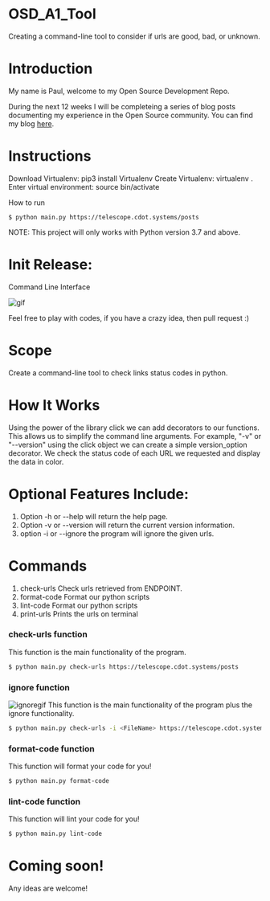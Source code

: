 # OSD_A1_Tool
Creating a command-line tool to consider if urls are good, bad, or unknown.

# Introduction

My name is Paul, welcome to my Open Source Development Repo.

During the next 12 weeks I will be completeing a series of blog posts documenting my experience in the Open Source community. 
You can find my blog [here](https://osd600.blogspot.com/).

# Instructions

Download Virtualenv: pip3 install Virtualenv 
Create Virtualenv: virtualenv .
Enter virtual environment: source bin/activate

How to run 
```
$ python main.py https://telescope.cdot.systems/posts
```

NOTE: This project will only works with Python version 3.7 and above.
# Init Release:

Command Line Interface


![gif](https://user-images.githubusercontent.com/44411777/98872293-4a6d8680-2444-11eb-9cf2-3a2f2941bb60.gif)




Feel free to play with codes, if you have a crazy idea, then pull request :)

# Scope

Create a command-line tool to check links status codes in python.

# How It Works

Using the power of the library click we can add decorators to our functions. This allows us to simplify the command line arguments.
For example, "-v" or "--version" using the click object we can create a simple version_option decorator.
We check the status code of each URL we requested and display the data in color.


# Optional Features Include:

1. Option -h or --help will return the help page.
2. Option -v or --version will return the current version information.
3. option -i or --ignore the program will ignore the given urls.


# Commands

1. check-urls   Check urls retrieved from ENDPOINT.
2. format-code  Format our python scripts
3. lint-code    Format our python scripts
4. print-urls   Prints the urls on terminal

### check-urls function

This function is the main functionality of the program.
```sh
$ python main.py check-urls https://telescope.cdot.systems/posts
```

### ignore function
![ignoregif](https://user-images.githubusercontent.com/44411777/98873359-3e82c400-2446-11eb-90c0-aca4fe558296.gif)
This function is the main functionality of the program plus the ignore functionality.
```sh
$ python main.py check-urls -i <FileName> https://telescope.cdot.systems/posts
```

### format-code function

This function will format your code for you!
```sh
$ python main.py format-code
```
### lint-code function

This function will lint your code for you!
```sh
$ python main.py lint-code
```


# Coming soon!
Any ideas are welcome!
